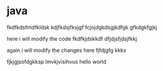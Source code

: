 # java
fkdfkdsfmdfkldsk
kdjfkdsjfksjgf
fcjnjdgkdsgjkdfgk
gfkdgkfgjkj




here i will modify the code 
fkdfkjdskkdf
dfjdjsfjdsjfkkj

again i will modify the changes here
fjfdjgfg
kkks

fjkjgjsofdgkksp
lmvkjvisihvus
hello world
